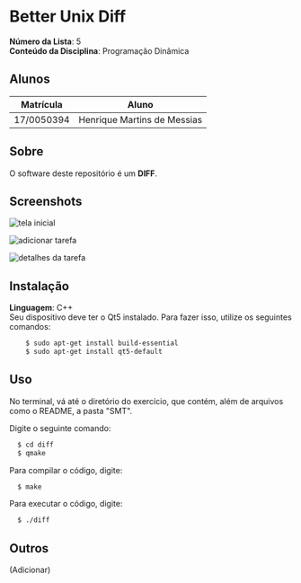 # Better Unix Diff

**Número da Lista**: 5<br>
**Conteúdo da Disciplina**: Programação Dinâmica<br>

## Alunos
|Matrícula | Aluno |
| -- | -- |
| 17/0050394  |  Henrique Martins de Messias |

## Sobre 
O software deste repositório é um <b>DIFF</b>.

## Screenshots
![tela inicial](img/inicial.png)

![adicionar tarefa](img/adicionar.png)

![detalhes da tarefa](img/detalhes.png)

## Instalação 
**Linguagem**: C++<br>
Seu dispositivo deve ter o Qt5 instalado. Para fazer isso, utilize os seguintes comandos:

```bash
    $ sudo apt-get install build-essential
    $ sudo apt-get install qt5-default
```

## Uso

No terminal, vá até o diretório do exercício, que contém, além de arquivos como o README, a pasta "SMT".

Digite o seguinte comando:

  ```bash
    $ cd diff
    $ qmake
  ```

Para compilar o código, digite:

  ```bash
    $ make
  ```

Para executar o código, digite:

  ```bash
    $ ./diff
  ```

## Outros

(Adicionar)